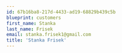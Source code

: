 ```yaml
---
id: 67b16ba8-217d-4433-ad19-68829b439c5b
blueprint: customers
first_name: Stanka
last_name: Frisek
email: stanka.frisek1@gmail.com
title: 'Stanka Frisek'
---
```

